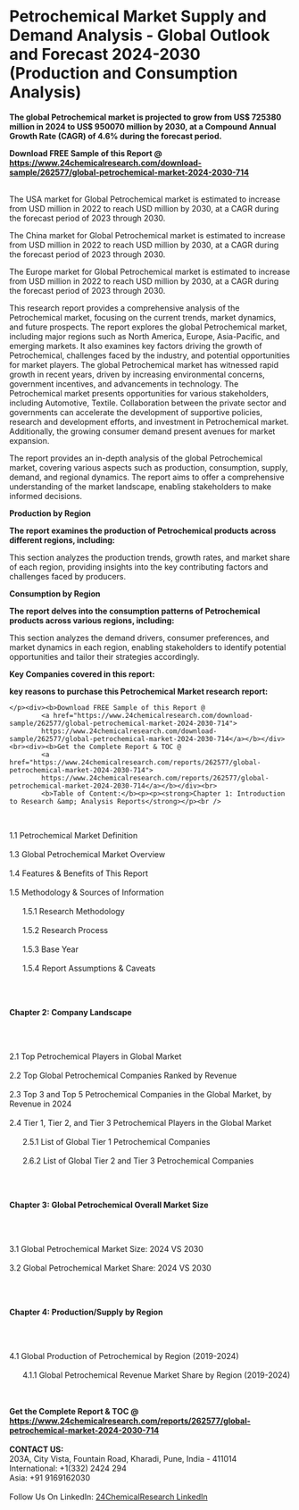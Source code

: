 <h1>Petrochemical Market Supply and Demand Analysis - Global Outlook and Forecast 2024-2030 (Production and Consumption Analysis)</h1><p><strong>The global Petrochemical market is projected to grow from US$ 725380 million in 2024 to US$ 950070 million by 2030, at a Compound Annual Growth Rate (CAGR) of 4.6% during the forecast period.</strong></p><p>
</p><p></p><div><b>Download FREE Sample of this Report @ 
            <a href="https://www.24chemicalresearch.com/download-sample/262577/global-petrochemical-market-2024-2030-714">
            https://www.24chemicalresearch.com/download-sample/262577/global-petrochemical-market-2024-2030-714</a></b></div><br><p>
</p><p>The USA market for Global Petrochemical market is estimated to increase from USD million in 2022 to reach USD million by 2030, at a CAGR during the forecast period of 2023 through 2030.</p><p>
</p><p>The China market for Global Petrochemical market is estimated to increase from USD million in 2022 to reach USD million by 2030, at a CAGR during the forecast period of 2023 through 2030.</p><p>
</p><p>The Europe market for Global Petrochemical market is estimated to increase from USD million in 2022 to reach USD million by 2030, at a CAGR during the forecast period of 2023 through 2030.</p><p>
</p><p>This research report provides a comprehensive analysis of the Petrochemical market, focusing on the current trends, market dynamics, and future prospects. The report explores the global Petrochemical market, including major regions such as North America, Europe, Asia-Pacific, and emerging markets. It also examines key factors driving the growth of Petrochemical, challenges faced by the industry, and potential opportunities for market players. The global Petrochemical market has witnessed rapid growth in recent years, driven by increasing environmental concerns, government incentives, and advancements in technology. The Petrochemical market presents opportunities for various stakeholders, including Automotive, Textile. Collaboration between the private sector and governments can accelerate the development of supportive policies, research and development efforts, and investment in Petrochemical market. Additionally, the growing consumer demand present avenues for market expansion. </p><p>
</p><p>The report provides an in-depth analysis of the global Petrochemical market, covering various aspects such as production, consumption, supply, demand, and regional dynamics. The report aims to offer a comprehensive understanding of the market landscape, enabling stakeholders to make informed decisions.</p><p>
</p><p><strong>Production by Region</strong></p><p>
</p><p><strong>The report examines the production of Petrochemical products across different regions, including:</strong></p><p>
</p><p>
</p><p>This section analyzes the production trends, growth rates, and market share of each region, providing insights into the key contributing factors and challenges faced by producers.</p><p>
</p><p><strong>Consumption by Region</strong></p><p>
</p><p><strong>The report delves into the consumption patterns of Petrochemical products across various regions, including:</strong></p><p>
</p><p>
</p><p>This section analyzes the demand drivers, consumer preferences, and market dynamics in each region, enabling stakeholders to identify potential opportunities and tailor their strategies accordingly.</p><p>
<strong>Key Companies covered in this report:</strong></p><p>
</p><p>
</p><p><strong>key reasons to purchase this Petrochemical Market research report:</strong></p><p>

	</p><div><b>Download FREE Sample of this Report @ 
            <a href="https://www.24chemicalresearch.com/download-sample/262577/global-petrochemical-market-2024-2030-714">
            https://www.24chemicalresearch.com/download-sample/262577/global-petrochemical-market-2024-2030-714</a></b></div><br><div><b>Get the Complete Report & TOC @ 
            <a href="https://www.24chemicalresearch.com/reports/262577/global-petrochemical-market-2024-2030-714">
            https://www.24chemicalresearch.com/reports/262577/global-petrochemical-market-2024-2030-714</a></b></div><br>
            <b>Table of Content:</b><p><p><strong>Chapter 1: Introduction to Research &amp; Analysis Reports</strong></p><br />
<br />
<p>1.1 Petrochemical Market Definition<br /><br />
1.3 Global Petrochemical Market Overview<br /><br />
1.4 Features &amp; Benefits of This Report<br /><br />
1.5 Methodology &amp; Sources of Information<br /><br />
&nbsp;&nbsp;&nbsp;&nbsp;&nbsp; 1.5.1 Research Methodology<br /><br />
&nbsp;&nbsp;&nbsp;&nbsp;&nbsp; 1.5.2 Research Process<br /><br />
&nbsp;&nbsp;&nbsp;&nbsp;&nbsp; 1.5.3 Base Year<br /><br />
&nbsp;&nbsp;&nbsp;&nbsp;&nbsp; 1.5.4 Report Assumptions &amp; Caveats</p><br />
<br />
<p><strong>Chapter 2: Company Landscape</strong></p><br />
<br />
<p>2.1 Top Petrochemical Players in Global Market<br /><br />
2.2 Top Global Petrochemical Companies Ranked by Revenue<br /><br />
2.3 Top 3 and Top 5 Petrochemical Companies in the Global Market, by Revenue in 2024<br /><br />
2.4 Tier 1, Tier 2, and Tier 3 Petrochemical Players in the Global Market<br /><br />
&nbsp;&nbsp;&nbsp;&nbsp;&nbsp; 2.5.1 List of Global Tier 1 Petrochemical Companies<br /><br />
&nbsp;&nbsp;&nbsp;&nbsp;&nbsp; 2.6.2 List of Global Tier 2 and Tier 3 Petrochemical Companies</p><br />
<br />
<p><strong>Chapter 3: Global Petrochemical Overall Market Size</strong></p><br />
<br />
<p>3.1 Global Petrochemical Market Size: 2024 VS 2030<br /><br />
3.2 Global Petrochemical Market Share: 2024 VS 2030</p><br />
<br />
<p><strong>Chapter 4: Production/Supply by Region</strong></p><br />
<br />
<p>4.1 Global Production of Petrochemical by Region (2019-2024)<br /><br />
&nbsp;&nbsp;&nbsp;&nbsp;&nbsp; 4.1.1 Global Petrochemical Revenue Market Share by Region (2019-2024)<br /><br />
&nbsp</p><div><b>Get the Complete Report & TOC @ 
            <a href="https://www.24chemicalresearch.com/reports/262577/global-petrochemical-market-2024-2030-714">
            https://www.24chemicalresearch.com/reports/262577/global-petrochemical-market-2024-2030-714</a></b></div><br><b>CONTACT US:</b><br>
            203A, City Vista, Fountain Road, Kharadi, Pune, India - 411014<br>
            International: +1(332) 2424 294<br>
            Asia: +91 9169162030 <br><br>
            Follow Us On LinkedIn: <a href="https://www.linkedin.com/company/24chemicalresearch/">24ChemicalResearch LinkedIn</a>